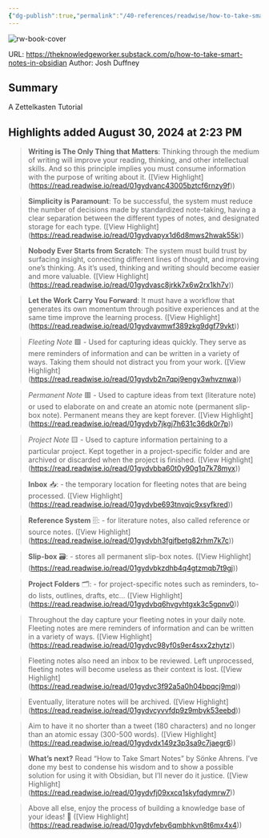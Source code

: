 ```yaml
---
{"dg-publish":true,"permalink":"/40-references/readwise/how-to-take-smart-notes-in-obsidian/","tags":["rw/articles"]}
---
```


![rw-book-cover](https://substackcdn.com/image/youtube/w_728,c_limit/o_pq43WzeEo)
  
URL: https://theknowledgeworker.substack.com/p/how-to-take-smart-notes-in-obsidian
Author: Josh Duffney

## Summary

A Zettelkasten Tutorial

## Highlights added August 30, 2024 at 2:23 PM
>**Writing is The Only Thing that Matters**: Thinking through the medium of writing will improve your reading, thinking, and other intellectual skills. And so this principle implies you must consume information with the purpose of writing about it. ([View Highlight] (https://read.readwise.io/read/01gydvanc43005bztcf6rnzy9f))


>**Simplicity is Paramount**: To be successful, the system must reduce the number of decisions made by standardized note-taking, having a clear separation between the different types of notes, and designated storage for each type. ([View Highlight] (https://read.readwise.io/read/01gydvapyx1d6d8mws2hwak55k))


>**Nobody Ever Starts from Scratch**: The system must build trust by surfacing insight, connecting different lines of thought, and improving one’s thinking. As it’s used, thinking and writing should become easier and more valuable. ([View Highlight] (https://read.readwise.io/read/01gydvasc8jrkk7x6w2rx1kh7v))


>**Let the Work Carry You Forward**: It must have a workflow that generates its own momentum through positive experiences and at the same time improve the learning process. ([View Highlight] (https://read.readwise.io/read/01gydvavmwf389zkg9dgf79vkt))


>*Fleeting Note* 🟩 - Used for capturing ideas quickly. They serve as mere reminders of information and can be written in a variety of ways. Taking them should not distract you from your work. ([View Highlight] (https://read.readwise.io/read/01gydvb2n7qpj9engy3whvznwa))


>*Permanent Note* 🟥 - Used to capture ideas from text (literature note) or used to elaborate on and create an atomic note (permanent slip-box note). Permanent means they are kept forever. ([View Highlight] (https://read.readwise.io/read/01gydvb7jkgj7h631c36dk0r7p))


>*Project Note* 🟨 - Used to capture information pertaining to a particular project. Kept together in a project-specific folder and are archived or discarded when the project is finished. ([View Highlight] (https://read.readwise.io/read/01gydvbba60t0y90g1q7k78myx))


>**Inbox** 📥: - the temporary location for fleeting notes that are being processed. ([View Highlight] (https://read.readwise.io/read/01gydvbe693tnvqjc9xsyfkred))


>**Reference System** 🗄️: - for literature notes, also called reference or source notes. ([View Highlight] (https://read.readwise.io/read/01gydvbh3fgjfbetg82rhm7k7c))


>**Slip-box** 🗃️: - stores all permanent slip-box notes. ([View Highlight] (https://read.readwise.io/read/01gydvbkzdhb4q4gtzmqb7t9gj))


>**Project Folders** 🗂️: - for project-specific notes such as reminders, to-do lists, outlines, drafts, etc… ([View Highlight] (https://read.readwise.io/read/01gydvbq6hvgvhtgxk3c5gpnv0))


>Throughout the day capture your fleeting notes in your daily note. Fleeting notes are mere reminders of information and can be written in a variety of ways. ([View Highlight] (https://read.readwise.io/read/01gydvc98yf0s9er4sxx2zhytz))


>Fleeting notes also need an inbox to be reviewed. Left unprocessed, fleeting notes will become useless as their context is lost. ([View Highlight] (https://read.readwise.io/read/01gydvc3f92a5a0h04bpqcj9mq))


>Eventually, literature notes will be archived. ([View Highlight] (https://read.readwise.io/read/01gydvcyvvfdp9z9mbyk53eebd))


>Aim to have it no shorter than a tweet (180 characters) and no longer than an atomic essay (300-500 words). ([View Highlight] (https://read.readwise.io/read/01gydvdx149z3p3sa9c7jaegr6))


>**What’s next?** Read “How to Take Smart Notes” by Sönke Ahrens. I’ve done my best to condense his wisdom and to show a possible solution for using it with Obsidian, but I’ll never do it justice. ([View Highlight] (https://read.readwise.io/read/01gydvfj09xxcq1skyfqdymrw7))


>Above all else, enjoy the process of building a knowledge base of your ideas! 🎉 ([View Highlight] (https://read.readwise.io/read/01gydvfebv6qmbhkvn8t6mx4x4))


